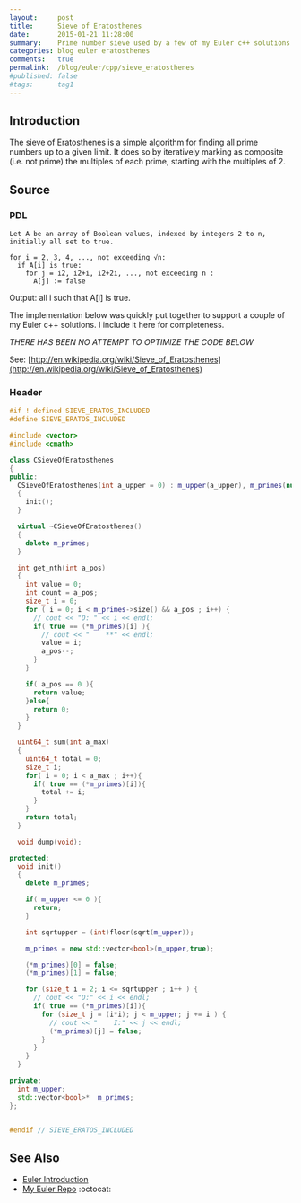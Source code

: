 ```yaml
---
layout:     post
title:      Sieve of Eratosthenes
date:       2015-01-21 11:28:00
summary:    Prime number sieve used by a few of my Euler c++ solutions.
categories: blog euler eratosthenes
comments:   true
permalink:  /blog/euler/cpp/sieve_eratosthenes
#published: false
#tags:      tag1
---
```


## Introduction

The sieve of Eratosthenes is a simple algorithm for finding all prime numbers up to a given limit.
It does so by iteratively marking as composite (i.e. not prime) the multiples of each prime,
starting with the multiples of 2.

## Source

### PDL

```
Let A be an array of Boolean values, indexed by integers 2 to n,
initially all set to true.

for i = 2, 3, 4, ..., not exceeding √n:
  if A[i] is true:
    for j = i2, i2+i, i2+2i, ..., not exceeding n :
      A[j] := false
```

Output: all i such that A[i] is true.


The implementation below was quickly put together to support a couple of my Euler c++ solutions. I include it here for
completeness.

_THERE HAS BEEN NO ATTEMPT TO OPTIMIZE THE CODE BELOW_

See: [http://en.wikipedia.org/wiki/Sieve_of_Eratosthenes](http://en.wikipedia.org/wiki/Sieve_of_Eratosthenes)


### Header

``` cpp
#if ! defined SIEVE_ERATOS_INCLUDED
#define SIEVE_ERATOS_INCLUDED

#include <vector>
#include <cmath>

class CSieveOfEratosthenes
{
public:
  CSieveOfEratosthenes(int a_upper = 0) : m_upper(a_upper), m_primes(nullptr)
  {
    init();
  }

  virtual ~CSieveOfEratosthenes()
  {
    delete m_primes;
  }

  int get_nth(int a_pos)
  {
    int value = 0;
    int count = a_pos;
    size_t i = 0;
    for ( i = 0; i < m_primes->size() && a_pos ; i++) {
      // cout << "O: " << i << endl;
      if( true == (*m_primes)[i] ){
        // cout << "    **" << endl;
        value = i;
        a_pos--;
      }
    }

    if( a_pos == 0 ){
      return value;
    }else{
      return 0;
    }
  }

  uint64_t sum(int a_max)
  {
    uint64_t total = 0;
    size_t i;
    for( i = 0; i < a_max ; i++){
      if( true == (*m_primes)[i]){
        total += i;
      }
    }
    return total;
  }

  void dump(void);

protected:
  void init()
  {
    delete m_primes;

    if( m_upper <= 0 ){
      return;
    }

    int sqrtupper = (int)floor(sqrt(m_upper));

    m_primes = new std::vector<bool>(m_upper,true);

    (*m_primes)[0] = false;
    (*m_primes)[1] = false;

    for (size_t i = 2; i <= sqrtupper ; i++ ) {
      // cout << "O:" << i << endl;
      if( true == (*m_primes)[i]){
        for (size_t j = (i*i); j < m_upper; j += i ) {
          // cout << "    I:" << j << endl;
          (*m_primes)[j] = false;
        }
      }
    }
  }

private:
  int m_upper;
  std::vector<bool>*  m_primes;
};


#endif // SIEVE_ERATOS_INCLUDED
```

## See Also

* [Euler Introduction]({{site.baseurl}}/blog/euler/introduction)
* [My Euler Repo](https://github.com/tvarley/euler) :octocat:
